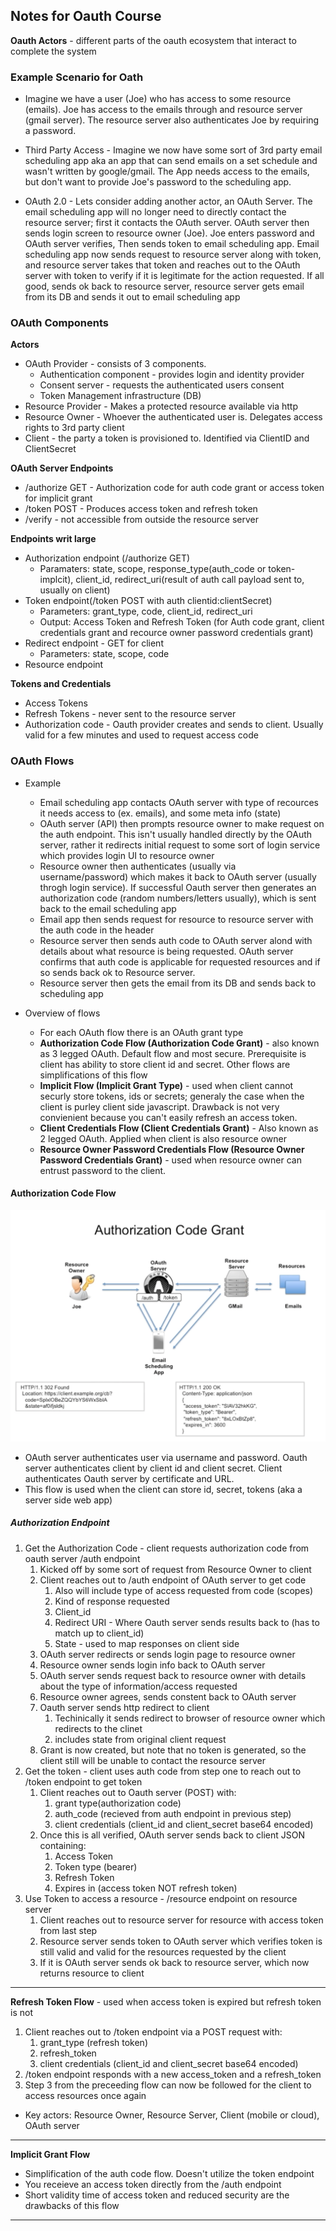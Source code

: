 ## Notes for Oauth Course

**Oauth Actors** - different parts of the oauth ecosystem that interact to complete the system

### Example Scenario for Oath
* Imagine we have a user (Joe) who has access to some resource (emails). Joe has access to the emails through and resource server (gmail server). The resource server also authenticates Joe by requiring a password. 

* Third Party Access - Imagine we now have some sort of 3rd party email scheduling app aka an app that can send emails on a set schedule and wasn't written by google/gmail.  The App needs access to the emails, but don't want to provide Joe's password to the scheduling app.

* OAuth 2.0 - Lets consider adding another actor, an OAuth Server. The email scheduling app will no longer need to directly contact the resource server; first it contacts the OAuth server. OAuth server then sends login screen to resource owner (Joe). Joe enters password and OAuth server verifies,  Then sends token to email scheduling app. Email scheduling app now sends request to resource server along with token, and resource server takes that token and reaches out to the OAuth server with token to verify if it is legitimate for the action requested.  If all good, sends ok back to resource server, resource server gets email from its DB and sends it out to email scheduling app

### OAuth Components
**Actors**
* OAuth Provider - consists of 3 components.
  + Authentication component - provides login and identity provider
  + Consent server - requests the authenticated users consent
  + Token Management infrastructure (DB)
* Resource Provider - Makes a protected resource available via http
* Resource Owner - Whoever the authenticated user is. Delegates access rights to 3rd party client
* Client - the party a token is provisioned to. Identified via ClientID and ClientSecret

**OAuth Server Endpoints**
* /authorize GET - Authorization code for auth code grant or access token for implicit grant
* /token POST - Produces access token and refresh token
* /verify - not accessible from outside the resource server

**Endpoints writ large**
* Authorization endpoint (/authorize GET)
  + Paramaters: state, scope, response_type(auth_code or token-implcit), client_id, redirect_uri(result of auth call payload sent to, usually on client)
* Token endpoint(/token POST with auth clientid:clientSecret)
  + Parameters: grant_type, code, client_id, redirect_uri
  + Output: Access Token and Refresh Token (for Auth code grant, client credentials grant and recource owner password credentials grant)
* Redirect endpoint - GET for client
  + Parameters: state, scope, code 
* Resource endpoint

**Tokens and Credentials**
* Access Tokens 
* Refresh Tokens - never sent to the resource server
* Authorization code - Oauth provider creates and sends to client. Usually valid for a few minutes and used to request access code

### OAuth Flows
* Example
  + Email scheduling app contacts OAuth server with type of recources it needs access to (ex. emails), and some meta info (state)
  + OAuth server (API) then prompts resource owner to make request on the auth endpoint. This isn't usually handled directly by the OAuth server, rather it redirects initial request to some sort of login service which provides login UI to resource owner
  + Resource owner then authenticates (usually via username/password) which makes it back to OAuth server (usually throgh login service). If successful Oauth server then generates an authorization code (random numbers/letters usually), which is sent back to the email scheduling app
  + Email app then sends request for resource to resource server with the auth code in the header
  + Resource server then sends auth code to OAuth server alond with details about what resource is being requested. OAuth server confirms that auth code is applicable for requested resources and if so sends back ok to Resource server.
  + Resource server then gets the email from its DB and sends back to scheduling app

* Overview of flows
  + For each OAuth flow there is an OAuth grant type
  + **Authorization Code Flow (Authorization Code Grant)** - also known as 3 legged OAuth. Default flow and most secure. Prerequisite is client has ability to store client id and secret. Other flows are simplifications of this flow
  + **Implicit Flow (Implicit Grant Type)** - used when client cannot securly store tokens, ids or secrets; generaly the case when the client is purley client side javascript. Drawback is not very convienient because you can't easily refresh an access token. 
  + **Client Credentials Flow (Client Credentials Grant)** - Also known as 2 legged OAuth. Applied when client is also resource owner
  + **Resource Owner Password Credentials Flow (Resource Owner Password Credentials Grant)** - used when resource owner can entrust password to the client.

#### Authorization Code Flow
![Auth Code Flow](./Images/auth_code_flow.png)
* OAuth server authenticates user via username and password. Oauth server authenticates client by client id and client secret. Client authenticates Oauth server by certificate and URL.
* This flow is used when the client can store id, secret, tokens (aka a server side web app)
##### Authorization Endpoint
1. Get the Authorization Code - client requests authorization code from oauth server /auth endpoint 
    1. Kicked off by some sort of request from Resource Owner to client
    2. Client reaches out to /auth endpoint of OAuth server to get code
        1. Also will include type of access requested from code (scopes)
        2. Kind of response requested
        3. Client_id
        4. Redirect URI - Where Oauth server sends results back to (has to match up to client_id)
        5. State - used to map responses on client side
    3. OAuth server redirects or sends login page to resource owner
    4. Resource owner sends login info back to OAuth server
    5. OAuth server sends request back to resource owner with details about the type of information/access requested
    6. Resource owner agrees, sends constent back to OAuth server
    7. Oauth server sends http redirect to client
        1. Techinically it sends redirect to browser of resource owner which redirects to the clinet
        2. includes state from original client request
    8. Grant is now created, but note that no token is generated, so the client still will be unable to contact the resource server
2. Get the token - client uses auth code from step one to reach out to /token endpoint to get token
    1. Client reaches out to Oauth server (POST) with:
        1. grant type(authorization code)
        2. auth_code (recieved from auth endpoint in previous step)
        3. client credentials (client_id and client_secret base64 encoded)
    2. Once this is all verified, OAuth server sends back to client JSON containing:
        1. Access Token
        2. Token type (bearer)
        3. Refresh Token
        4. Expires in (access token NOT refresh token)
3. Use Token to access a resource - /resource endpoint on resource server
    1. Client reaches out to resource server for resource with access token from last step
    2. Resource server sends token to OAuth server which verifies token is still valid and valid for the resources requested by the client
    3. If it is OAuth server sends ok back to resource server, which now returns resource to client
---
**Refresh Token Flow** - used when access token is expired but refresh token is not    
1. Client reaches out to /token endpoint via a POST request with:
    1. grant_type (refresh token)
    2. refresh_token
    3. client credentials (client_id and client_secret base64 encoded)
2. /token endpoint responds with a new access_token and a refresh_token
3. Step 3 from the preceeding flow can now be followed for the client to access resources once again    
* Key actors: Resource Owner, Resource Server, Client (mobile or cloud), OAuth server
---
**Implicit Grant Flow**
* Simplification of the auth code flow. Doesn't utilize the token endpoint
* You receieve an access token directly from the /auth endpoint
* Short validity time of access token and reduced security are the drawbacks of this flow
---



